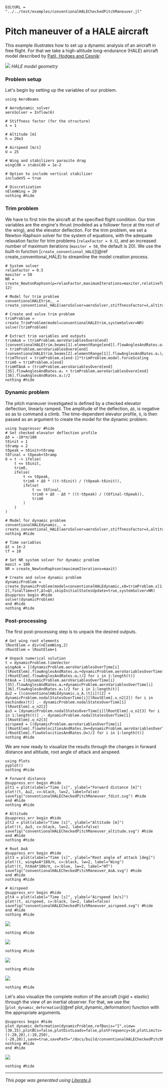 ```@meta
EditURL = "../../test/examples/conventionalHALECheckedPitchManeuver.jl"
```

# Pitch maneuver of a HALE aircraft
This example illustrates how to set up a dynamic analysis of an aircraft in free flight. For that we take a high-altitude long-endurance (HALE) aircraft model described by [Patil, Hodges and Cesnik](https://doi.org/10.2514/2.2738):

![](assets/cHALE.png)
*HALE model geometry*

### Problem setup
Let's begin by setting up the variables of our problem.

````@example conventionalHALECheckedPitchManeuver
using AeroBeams

# Aerodynamic solver
aeroSolver = Inflow(6)

# Stiffness factor (for the structure)
λ = 1

# Altitude [m]
h = 20e3

# Airspeed [m/s]
U = 25

# Wing and stabilizers parasite drag
wingCd0 = stabsCd0 = 1e-2

# Option to include vertical stabilizer
includeVS = true

# Discretization
nElemWing = 20
nothing #hide
````

### Trim problem
We have to first trim the aircraft at the specified flight condition. Our trim variables are the engine's thrust (modeled as a follower force at the root of the wing), and the elevator deflection. For the trim problem, we set a Newton-Raphson solver for the system of equations, with the adequate relaxation factor for trim problems (`relaxFactor = 0.5`), and an increased number of maximum iterations (`maxiter = 50`, the default is 20). We use the built-in function [`create_conventional_HALE`](@ref create_conventional_HALE) to streamline the model creation process.

````@example conventionalHALECheckedPitchManeuver
# System solver
relaxFactor = 0.5
maxiter = 50
NR = create_NewtonRaphson(ρ=relaxFactor,maximumIterations=maxiter,relativeTolerance=1e-12)

# Model for trim problem
conventionalHALEtrim,_ = create_conventional_HALE(aeroSolver=aeroSolver,stiffnessFactor=λ,altitude=h,airspeed=U,nElemWing=nElemWing,wingCd0=wingCd0,stabsCd0=stabsCd0,δElevIsTrimVariable=true,thrustIsTrimVariable=true,includeVS=includeVS)

# Create and solve trim problem
trimProblem = create_TrimProblem(model=conventionalHALEtrim,systemSolver=NR)
solve!(trimProblem)

# Extract trim variables and outputs
trimAoA = (trimProblem.aeroVariablesOverσ[end][conventionalHALEtrim.beams[1].elementRange[end]].flowAnglesAndRates.αₑ + trimProblem.aeroVariablesOverσ[end][conventionalHALEtrim.beams[2].elementRange[1]].flowAnglesAndRates.αₑ)/2
trimThrust = trimProblem.x[end-1]*trimProblem.model.forceScaling
trimδ = trimProblem.x[end]
trimHTAoA = (trimProblem.aeroVariablesOverσ[end][35].flowAnglesAndRates.αₑ + trimProblem.aeroVariablesOverσ[end][36].flowAnglesAndRates.αₑ)/2
nothing #hide
````

### Dynamic problem
The pitch maneuver investigated is defined by a checked elevator deflection, linearly ramped. The amplitude of the deflection, `Δδ`, is negative so as to command a climb. The time-dependent elevator profile, `δ`, is then passed as an argument to create the model for the dynamic problem.

````@example conventionalHALECheckedPitchManeuver
using Suppressor #hide
# Set checked elevator deflection profile
Δδ = -10*π/180
tδinit = 1
tδramp = 2
tδpeak = tδinit+tδramp
tδfinal = tδpeak+tδramp
δ = t -> ifelse(
    t <= tδinit,
    trimδ,
    ifelse(
        t <= tδpeak,
        trimδ + Δδ * ((t-tδinit) / (tδpeak-tδinit)),
        ifelse(
            t <= tδfinal,
            trimδ + Δδ - Δδ * ((t-tδpeak) / (tδfinal-tδpeak)),
            trimδ
        )
    )
)

# Model for dynamic problem
conventionalHALEdynamic,_ = create_conventional_HALE(aeroSolver=aeroSolver,stiffnessFactor=λ,altitude=h,airspeed=U,nElemWing=nElemWing,wingCd0=wingCd0,stabsCd0=stabsCd0,δElev=δ,thrust=trimThrust,includeVS=includeVS)
nothing #hide

# Time variables
Δt = 1e-2
tf = 10

# Set NR system solver for dynamic problem
maxit = 100
NR = create_NewtonRaphson(maximumIterations=maxit)

# Create and solve dynamic problem
dynamicProblem = create_DynamicProblem(model=conventionalHALEdynamic,x0=trimProblem.x[1:end-2],finalTime=tf,Δt=Δt,skipInitialStatesUpdate=true,systemSolver=NR)
@suppress begin #hide
solve!(dynamicProblem)
end #hide
nothing #hide
````

### Post-processing
The first post-processing step is to unpack the desired outputs.

````@example conventionalHALECheckedPitchManeuver
# Get wing root elements
lRootElem = div(nElemWing,2)
rRootElem = lRootElem+1

# Unpack numerical solution
t = dynamicProblem.timeVector
wingAoA = [(dynamicProblem.aeroVariablesOverTime[i][lRootElem].flowAnglesAndRates.αₑ+dynamicProblem.aeroVariablesOverTime[i][rRootElem].flowAnglesAndRates.αₑ)/2 for i in 1:length(t)]
htAoA = [(dynamicProblem.aeroVariablesOverTime[i][35].flowAnglesAndRates.αₑ+dynamicProblem.aeroVariablesOverTime[i][36].flowAnglesAndRates.αₑ)/2 for i in 1:length(t)]
Δu2 = [(conventionalHALEdynamic.u_A.(t[i])[2] + dynamicProblem.nodalStatesOverTime[i][lRootElem].u_n2[2]) for i in eachindex(t)] .- dynamicProblem.nodalStatesOverTime[1][lRootElem].u_n2[2]
Δu3 = [dynamicProblem.nodalStatesOverTime[i][lRootElem].u_n2[3] for i in 1:length(t)] .- dynamicProblem.nodalStatesOverTime[1][lRootElem].u_n2[3]
airspeed = [(dynamicProblem.aeroVariablesOverTime[i][lRootElem].flowVelocitiesAndRates.U∞+dynamicProblem.aeroVariablesOverTime[i][rRootElem].flowVelocitiesAndRates.U∞)/2 for i in 1:length(t)]
nothing #hide
````

We are now ready to visualize the results through the changes in forward distance and altitude, root angle of attack and airspeed.

````@example conventionalHALECheckedPitchManeuver
using Plots
pyplot()
nothing #hide

# Forward distance
@suppress_err begin #hide
plt1 = plot(xlabel="Time [s]", ylabel="Forward distance [m]")
plot!(t, Δu2, c=:black, lw=2, label=false)
savefig("conventionalHALECheckedPitchManeuver_fdist.svg") #hide
end #hide
nothing #hide

# Altitude
@suppress_err begin #hide
plt2 = plot(xlabel="Time [s]", ylabel="Altitude [m]")
plot!(t, Δu3, c=:black, lw=2, label=false)
savefig("conventionalHALECheckedPitchManeuver_altitude.svg") #hide
end #hide
nothing #hide

# Root AoA
@suppress_err begin #hide
plt3 = plot(xlabel="Time [s]", ylabel="Root angle of attack [deg]")
plot!(t, wingAoA*180/π, c=:black, lw=2, label="Wing")
plot!(t, htAoA*180/π, c=:blue, lw=2, label="HT")
savefig("conventionalHALECheckedPitchManeuver_AoA.svg") #hide
end #hide
nothing #hide

# Airspeed
@suppress_err begin #hide
plt4 = plot(xlabel="Time [s]", ylabel="Airspeed [m/s]")
plot!(t, airspeed, c=:black, lw=2, label=false)
savefig("conventionalHALECheckedPitchManeuver_airspeed.svg") #hide
end #hide
nothing #hide
````

![](conventionalHALECheckedPitchManeuver_fdist.svg)

````@example conventionalHALECheckedPitchManeuver
nothing #hide
````

![](conventionalHALECheckedPitchManeuver_altitude.svg)

````@example conventionalHALECheckedPitchManeuver
nothing #hide
````

![](conventionalHALECheckedPitchManeuver_AoA.svg)

````@example conventionalHALECheckedPitchManeuver
nothing #hide
````

![](conventionalHALECheckedPitchManeuver_airspeed.svg)

````@example conventionalHALECheckedPitchManeuver
nothing #hide
````

Let's also visualize the complete motion of the aircraft (rigid + elastic) through the view of an inertial observer. For that, we use the [`plot_dynamic_deformation`](@ref plot_dynamic_deformation) function with the appropriate arguments.

````@example conventionalHALECheckedPitchManeuver
@suppress begin #hide
plot_dynamic_deformation(dynamicProblem,refBasis="I",view=(30,15),plotBCs=false,plotDistLoads=false,plotFrequency=10,plotLimits=[(-20,20),(-10,250),(-20,20)],save=true,savePath="/docs/build/conventionalHALECheckedPitchManeuver_motion.gif")
nothing #hide
end #hide
````

![](conventionalHALECheckedPitchManeuver_motion.gif)

````@example conventionalHALECheckedPitchManeuver
nothing #hide
````

---

*This page was generated using [Literate.jl](https://github.com/fredrikekre/Literate.jl).*

